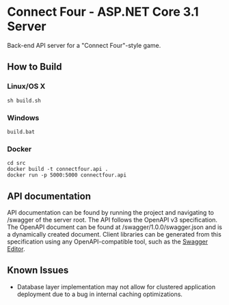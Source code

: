 
# Connect Four - ASP.NET Core 3.1 Server

Back-end API server for a \"Connect Four\"-style game.

## How to Build

### Linux/OS X

```
sh build.sh
```

### Windows

```
build.bat
```

### Docker

```
cd src
docker build -t connectfour.api .
docker run -p 5000:5000 connectfour.api
```

## API documentation

API documentation can be found by running the project and navigating to /swagger of the server root. The API follows the OpenAPI v3 specification. The OpenAPI document can be found at /swagger/1.0.0/swagger.json and is a dynamically created document. Client libraries can be generated from this specification using any OpenAPI-compatible tool, such as the [Swagger Editor](https://editor.swagger.io/).

## Known Issues

 - Database layer implementation may not allow for clustered application deployment due to a bug in internal caching optimizations.
